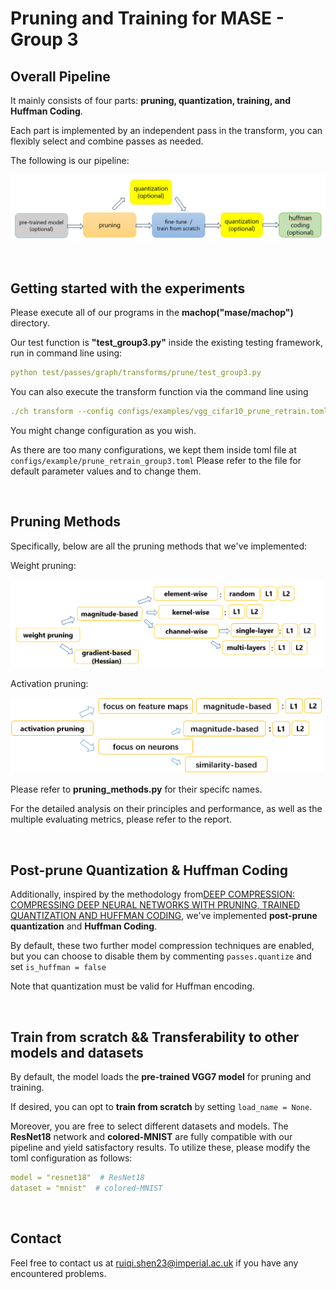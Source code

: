 # Pruning and Training for MASE - Group 3

## Overall Pipeline

It mainly consists of four parts: **pruning, quantization, training, and Huffman Coding**. 

Each part is implemented by an independent pass in the transform, you can flexibly select and combine passes as needed.

The following is our pipeline:

<img src="imgs/overall_pipeline.png" width=800>

&nbsp;&nbsp;

## Getting started with the experiments

Please execute all of our programs in the **machop("mase/machop")** directory.

Our test function is **"test_group3.py"** inside the existing testing framework, run in command line using:
```yaml
python test/passes/graph/transforms/prune/test_group3.py
```

You can also execute the transform function via the command line using 
```yaml
./ch transform --config configs/examples/vgg_cifar10_prune_retrain.toml
```

You might change configuration as you wish. 

As there are too many configurations, we kept them inside toml file at <code>configs/example/prune_retrain_group3.toml</code>
Please refer to the file for default parameter values and to change them.

&nbsp;&nbsp;

## Pruning Methods

Specifically, below are all the pruning methods that we've implemented:

Weight pruning:

<img src="imgs/weight_wise.png" width=500>


Activation pruning:

<img src="imgs/activation_pruning.png" width=500>

Please refer to **pruning_methods.py** for their specifc names. 

For the detailed analysis on their principles and performance, as well as the multiple evaluating metrics, please refer to the report.

&nbsp;&nbsp;

## Post-prune Quantization & Huffman Coding

Additionally, inspired by the methodology from[DEEP COMPRESSION: COMPRESSING DEEP NEURAL NETWORKS WITH PRUNING, TRAINED QUANTIZATION AND HUFFMAN CODING](https://arxiv.org/pdf/1510.00149.pdf), we've implemented **post-prune quantization** and **Huffman Coding**. 

By default, these two further model compression techniques are enabled, but you can choose to disable them by commenting <code>passes.quantize</code> and set <code>is_huffman = false</code>

Note that quantization must be valid for Huffman encoding.

&nbsp;&nbsp;

## Train from scratch && Transferability to other models and datasets

By default, the model loads the **pre-trained VGG7 model** for pruning and training.

If desired, you can opt to **train from scratch** by setting <code>load_name = None</code>.

Moreover, you are free to select different datasets and models. The **ResNet18** network and **colored-MNIST** are fully compatible with our pipeline and yield satisfactory results. To utilize these, please modify the toml configuration as follows:
```yaml
model = "resnet18"  # ResNet18
dataset = "mnist"  # colored-MNIST
```

&nbsp;&nbsp;

## Contact

Feel free to contact us at ruiqi.shen23@imperial.ac.uk if you have any encountered problems.


